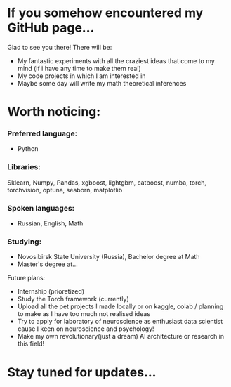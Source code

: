 # If you somehow encountered my GitHub page...



Glad to see you there!
There will be:

- My fantastic experiments with all the craziest ideas that come to my mind (if i have any time to make them real)
- My code projects in which I am interested in
- Maybe some day will write my math theoretical inferences

# Worth noticing:

### Preferred language:
- Python
  
### Libraries:
Sklearn, Numpy, Pandas, xgboost, lightgbm, catboost, numba, torch, torchvision, optuna, seaborn, matplotlib

### Spoken languages:
- Russian, English, Math
  
### Studying:
- Novosibirsk State University (Russia), Bachelor degree at Math
- Master's degree at...
  
Future plans:
- Internship (prioretized)
- Study the Torch framework (currently)
- Upload all the pet projects I made locally or on kaggle, colab / planning to make as I have too much not realised ideas
- Try to apply for laboratory of neuroscience as enthusiast data scientist cause I keen on neuroscience and psychology!
- Make my own revolutionary(just a dream) AI architecture or research in this field!

# Stay tuned for updates...
<!---
Joarnixon/Joarnixon is a ✨ special ✨ repository because its `README.md` (this file) appears on your GitHub profile.
You can click the Preview link to take a look at your changes.
--->

